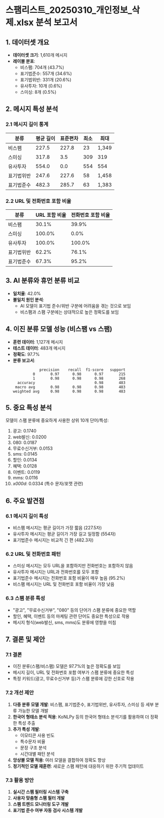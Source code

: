 # 스팸리스트_20250310_개인정보_삭제.xlsx 분석 보고서

## 1. 데이터셋 개요
- **데이터셋 크기**: 1,610개 메시지
- **레이블 분포**:
  - 비스팸: 704개 (43.7%)
  - 표기법준수: 557개 (34.6%)
  - 표기법위반: 331개 (20.6%)
  - 유사투자: 10개 (0.6%)
  - 스미싱: 8개 (0.5%)

## 2. 메시지 특성 분석

### 2.1 메시지 길이 통계
| 분류 | 평균 길이 | 표준편차 | 최소 | 최대 |
|------|----------|---------|------|------|
| 비스팸 | 227.5 | 227.8 | 23 | 1,349 |
| 스미싱 | 317.8 | 3.5 | 309 | 319 |
| 유사투자 | 554.0 | 0.0 | 554 | 554 |
| 표기법위반 | 247.6 | 227.6 | 58 | 1,458 |
| 표기법준수 | 482.3 | 285.7 | 63 | 1,383 |

### 2.2 URL 및 전화번호 포함 비율
| 분류 | URL 포함 비율 | 전화번호 포함 비율 |
|------|--------------|-------------------|
| 비스팸 | 30.1% | 39.9% |
| 스미싱 | 100.0% | 0.0% |
| 유사투자 | 100.0% | 100.0% |
| 표기법위반 | 62.2% | 76.1% |
| 표기법준수 | 67.3% | 95.2% |

## 3. AI 분류와 휴먼 분류 비교
- **일치율**: 42.0%
- **불일치 원인 분석**:
  - AI 모델이 표기법 준수/위반 구분에 어려움을 겪는 것으로 보임
  - 비스팸과 스팸 구분에는 상대적으로 높은 정확도를 보임

## 4. 이진 분류 모델 성능 (비스팸 vs 스팸)
- **훈련 데이터**: 1,127개 메시지
- **테스트 데이터**: 483개 메시지
- **정확도**: 97.7%
- **분류 보고서**:
  ```
              precision    recall  f1-score   support
           0       0.97      0.98      0.97       215
           1       0.98      0.98      0.98       268
    accuracy                           0.98       483
   macro avg       0.98      0.98      0.98       483
  weighted avg     0.98      0.98      0.98       483
  ```

## 5. 중요 특성 분석
모델이 스팸 분류에 중요하게 사용한 상위 10개 단어/특성:
1. 광고: 0.1740
2. web발신: 0.0200
3. 080: 0.0187
4. 무료수신거부: 0.0153
5. sms: 0.0145
6. 할인: 0.0134
7. 혜택: 0.0128
8. 이벤트: 0.0119
9. mms: 0.0116
10. _x000d_: 0.0334 (특수 문자/포맷 관련)

## 6. 주요 발견점

### 6.1 메시지 길이 특성
- 비스팸 메시지는 평균 길이가 가장 짧음 (227.5자)
- 유사투자 메시지는 평균 길이가 가장 길고 일정함 (554자)
- 표기법준수 메시지는 비교적 긴 편 (482.3자)

### 6.2 URL 및 전화번호 패턴
- 스미싱 메시지는 모두 URL을 포함하지만 전화번호는 포함하지 않음
- 유사투자 메시지는 URL과 전화번호를 모두 포함
- 표기법준수 메시지는 전화번호 포함 비율이 매우 높음 (95.2%)
- 비스팸 메시지는 URL 및 전화번호 포함 비율이 가장 낮음

### 6.3 스팸 분류 특성
- "광고", "무료수신거부", "080" 등의 단어가 스팸 분류에 중요한 역할
- 할인, 혜택, 이벤트 등의 마케팅 관련 단어도 중요한 특성으로 작용
- 메시지 형식(web발신, sms, mms)도 분류에 영향을 미침

## 7. 결론 및 제안

### 7.1 결론
- 이진 분류(스팸/비스팸) 모델은 97.7%의 높은 정확도를 보임
- 메시지 길이, URL 및 전화번호 포함 여부가 스팸 분류에 중요한 특성
- 특정 키워드(광고, 무료수신거부 등)가 스팸 분류에 강한 신호로 작용

### 7.2 개선 제안
1. **다중 분류 모델 개발**: 비스팸, 표기법준수, 표기법위반, 유사투자, 스미싱 등 세부 분류 가능한 모델 개발
2. **한국어 형태소 분석 적용**: KoNLPy 등의 한국어 형태소 분석기를 활용하여 더 정확한 특성 추출
3. **추가 특성 개발**: 
   - 이모티콘 사용 빈도
   - 특수문자 비율
   - 문장 구조 분석
   - 시간대별 패턴 분석
4. **앙상블 모델 적용**: 여러 모델을 결합하여 정확도 향상
5. **정기적인 모델 재훈련**: 새로운 스팸 패턴에 대응하기 위한 주기적 업데이트

### 7.3 활용 방안
1. **실시간 스팸 필터링 시스템 구축**
2. **사용자 맞춤형 스팸 필터 개발**
3. **스팸 트렌드 모니터링 도구 개발**
4. **표기법 준수 여부 자동 검사 시스템 개발** 